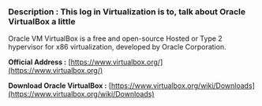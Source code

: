 ### Description : This log in Virtualization is to, talk about Oracle VirtualBox a little

Oracle VM VirtualBox is a free and open-source Hosted or Type 2 hypervisor for x86 virtualization, developed by Oracle Corporation.

**Official Address :** [https://www.virtualbox.org/](https://www.virtualbox.org/)

**Download Oracle VirtualBox :** [https://www.virtualbox.org/wiki/Downloads](https://www.virtualbox.org/wiki/Downloads)
